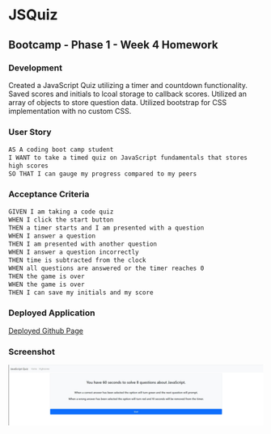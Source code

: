 
# JSQuiz

## Bootcamp - Phase 1 - Week 4 Homework

### Development



Created a JavaScript Quiz utilizing a timer and countdown functionality. Saved scores and initials to lcoal storage to callback scores. Utilized an array of objects to store question data. Utilized bootstrap for CSS implementation with no custom CSS.

### User Story

```
AS A coding boot camp student
I WANT to take a timed quiz on JavaScript fundamentals that stores high scores
SO THAT I can gauge my progress compared to my peers
```

### Acceptance Criteria

```
GIVEN I am taking a code quiz
WHEN I click the start button
THEN a timer starts and I am presented with a question
WHEN I answer a question
THEN I am presented with another question
WHEN I answer a question incorrectly
THEN time is subtracted from the clock
WHEN all questions are answered or the timer reaches 0
THEN the game is over
WHEN the game is over
THEN I can save my initials and my score
```

### Deployed Application

[Deployed Github Page](https://jessecomeau.github.io/JSQuiz/#)

### Screenshot

![example](/assets/Example.jpg)



